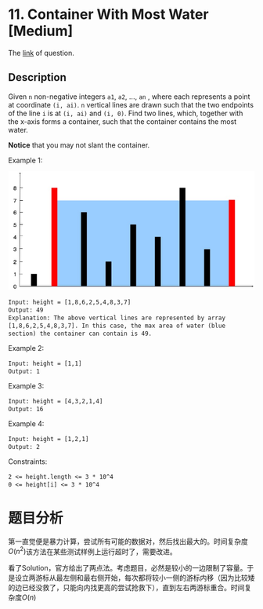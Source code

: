 # 11. Container With Most Water [Medium]

The [link](https://leetcode.com/problems/container-with-most-water/) of question.

## Description

Given `n` non-negative integers `a1`, `a2`, ..., `an` , where each represents a point at coordinate `(i, ai)`. `n` vertical lines are drawn such that the two endpoints of the line `i` is at `(i, ai)` and `(i, 0)`. Find two lines, which, together with the x-axis forms a container, such that the container contains the most water.

**Notice** that you may not slant the container.

Example 1:

![](./img/11.jpg)
```
Input: height = [1,8,6,2,5,4,8,3,7]
Output: 49
Explanation: The above vertical lines are represented by array [1,8,6,2,5,4,8,3,7]. In this case, the max area of water (blue section) the container can contain is 49.
```

Example 2:
```
Input: height = [1,1]
Output: 1
```

Example 3:
```
Input: height = [4,3,2,1,4]
Output: 16
```

Example 4:
```
Input: height = [1,2,1]
Output: 2
```

Constraints:
```
2 <= height.length <= 3 * 10^4
0 <= height[i] <= 3 * 10^4
```

# 题目分析

第一直觉便是暴力计算，尝试所有可能的数据对，然后找出最大的。时间复杂度$O(n^2)$该方法在某些测试样例上运行超时了，需要改进。

看了Solution，官方给出了两点法。考虑题目，必然是较小的一边限制了容量。于是设立两游标从最左侧和最右侧开始，每次都将较小一侧的游标内移（因为比较矮的边已经没救了，只能向内找更高的尝试抢救下），直到左右两游标重合。时间复杂度$O(n)$
